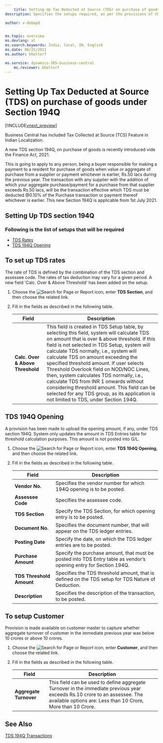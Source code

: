 ```yaml
---
    title: Setting Up Tax Deducted at Source (TDS) on purchase of goods under Section 194Q
description: Specifies the setups required, as per the provisions of the Income Tax Act, 1961.

author: v-debapd

    
ms.topic: overview
ms.devlang: al
ms.search.keywords: India, local, IN, English
ms.date: 06/25/2021
ms.author: bholtorf

ms.service: dynamics-365-business-central
    ms.reviewer: bholtorf
---
```

# Setting Up Tax Deducted at Source (TDS) on purchase of goods under Section 194Q


[!INCLUDE[vnext_preview](../../includes/vnext_preview.md)]

Business Central has included Tax Collected at Source (TCS) Feature in Indian Localization.

A new TDS section 194Q, on purchase of goods is recently introduced vide the Finance Act, 2021. 

This is going to apply to any person, being a buyer responsible for making a payment to a resident for purchase of goods when value or aggregate of purchase from a supplier or payment whichever is earlier, Rs.50 lacs during the previous year. The transaction with any supplier with the addition of which your aggregate purchase/payment for a purchase from that supplier exceeds Rs.50 lacs, will be the transaction effective which TDS must be deducted @0.10% of the Purchase transaction or payment thereof whichever is earlier. 
This new Section 194Q is applicable from 1st July 2021.


## Setting Up TDS section 194Q

### Following is the list of setups that will be required

- [TDS Rates](TDS-194Q-section-overview.md#to-set-up-tds-rates)
- [TDS 194Q Opening](TDS-194Q-section-overview.md#tds-194q-opening)


## To set up TDS rates

The rate of TDS is defined by the combination of the TDS section and assessee code. The rates of tax deduction may vary for a given period. A new field 'Calc. Over & Above Threshold' has been added on the setup. 


1. Choose the ![Search for Page or Report](image/search_small.png "Search for Page or Report icon") icon, enter **TDS Section**, and then choose the related link.
2. Fill in the fields as described in the following table.

    |Field|Description|  
    |---------------------------------|---------------------------------------|
    |**Calc. Over & Above Threshold**|This field is created in TDS Setup table, by selecting this field, system will calculate TDS on amount that is over & above threshold. If this field is not selected in TDS Setup, system will calculate TDS normally, i.e., system will calculate TDS on amount exceeding the specified threshold amount. If user selects Threshold Overlook field on NOD/NOC Lines, then, system calculates TDS normally, i.e., calculate TDS from INR 1 onwards without considering threshold amount. This field can be selected for any TDS group, as its application is not limited to TDS, under Section 194Q.|


## TDS 194Q Opening

A provision has been made to upload the opening amount, if any, under TDS section 194Q. System only updates the amount in TDS Entries table for threshold calculation purposes. This amount is not posted into G/L.

1. Choose the ![Search for Page or Report](image/search_small.png "Search for Page or Report icon") icon, enter **TDS 194Q Opening**, and then choose the related link.
2. Fill in the fields as described in the following table.

    |Field|Description|  
    |---------------------------------|---------------------------------------|  
    |**Vendor No.**|Specifies the vendor number for which 194Q opening is to be posted.|
    |**Assessee Code**|Specifies the assessee code.|
    |**TDS Section**|Specify the TDS Section, for which opening entry is to be posted.|
    |**Document No.**|Specifies the document number, that will appear on the TDS ledger entries.|
    |**Posting Date**|Specify the date, on which the TDS ledger entries are to be posted.|
    |**Purchase Amount**|Specify the purchase amount, that must be posted into TDS Entry table as vendor’s opening entry for Section 194Q.|
    |**TDS Threshold Amount**|Specifies the TDS threshold amount, that is defined on the TDS setup for TDS Nature of Deduction.|
    |**Description**|Specifies the description of the transaction, to be posted.|
    

## To setup Customer

Provision is made available on customer master to capture whether aggregate turnover of customer in the immediate previous year was below 10 crores or above 10 crores.

1. Choose the ![Search for Page or Report](image/search_small.png "Search for Page or Report icon") icon, enter **Customer**, and then choose the related link. 
2. Fill in the fields as described in the following table.

    |Field|Description|  
    |---------------------------------|---------------------------------------|   
    |**Aggregate Turnover**|This field can be used to define aggregate Turnover in the immediate previous year exceeds Rs.10 crore to an assessee. The available options are: Less than 10 Crore, More than 10 Crore.|  


## See Also 
[TDS 194Q Transactions](TDS-194Q-Transactions.md)





